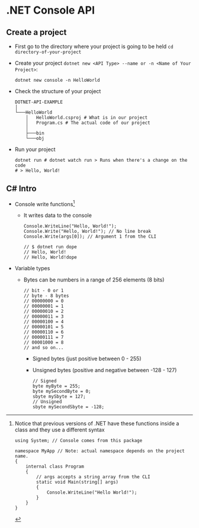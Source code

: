 # .NET Console API

## Create a project

-   First go to the directory where your project is going to be held `cd directory-of-your-project`
-   Create your project `dotnet new <API Type> --name or -n <Name of Your Project>`:
    ```SHELL
    dotnet new console -n HelloWorld
    ```
-   Check the structure of your project

    ```
    DOTNET-API-EXAMPLE
    │
    └───HelloWorld
        │   HelloWorld.csproj # What is in our project
        │   Program.cs # The actual code of our project
        │
        ├───bin
        └───obj
    ```

-   Run your project
    ```SHELL
    dotnet run # dotnet watch run > Runs when there's a change on the code
    # > Hello, World!
    ```

## C# Intro

-   Console write functions[^1]

    -   It writes data to the console

        ```CSHARP
        Console.WriteLine("Hello, World!");
        Console.Write("Hello, World!"); // No line break
        Console.Write(args[0]); // Argument 1 from the CLI

        // $ dotnet run dope
        // Hello, World!
        // Hello, World!dope
        ```

-   Variable types

    -   Bytes can be numbers in a range of 256 elements (8 bits)

        ```CSHARP
        // bit - 0 or 1
        // byte - 8 bytes
        // 00000000 = 0
        // 00000001 = 1
        // 00000010 = 2
        // 00000011 = 3
        // 00000100 = 4
        // 00000101 = 5
        // 00000110 = 6
        // 00000111 = 7
        // 00001000 = 8
        // and so on...
        ```

        -   Signed bytes (just positive between 0 - 255)
        -   Unsigned bytes (positive and negative between -128 - 127)

            ```CSHARP
            // Signed
            byte myByte = 255;
            byte mySecondByte = 0;
            sbyte mySbyte = 127;
            // Unsigned
            sbyte mySecondSbyte = -128;
            ```

[^1]:
    Notice that previous versions of .NET have these functions inside a class and they use a different syntax

    ```CSHARP
    using System; // Console comes from this package

    namespace MyApp // Note: actual namespace depends on the project name.
    {
        internal class Program
        {
            // args accepts a string array from the CLI
            static void Main(string[] args)
            {
                Console.WriteLine("Hello World!");
            }
        }
    }
    ```

